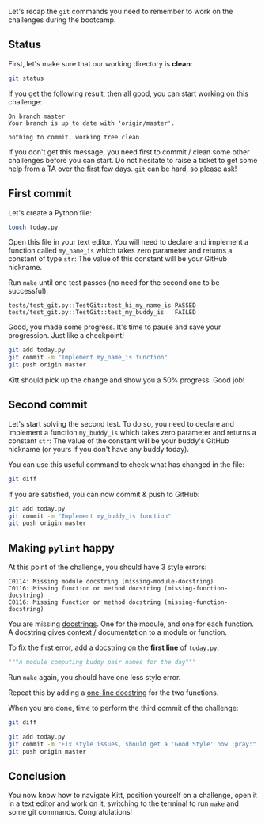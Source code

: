 Let's recap the `git` commands you need to remember to work on the challenges during the bootcamp.

## Status

First, let's make sure that our working directory is **clean**:

```bash
git status
```

If you get the following result, then all good, you can start working on this challenge:

```text
On branch master
Your branch is up to date with 'origin/master'.

nothing to commit, working tree clean
```

If you don't get this message, you need first to commit / clean some other challenges before you can start. Do not hesitate to raise a ticket to get some help from a TA over the first few days. `git` can be hard, so please ask!

## First commit

Let's create a Python file:

```bash
touch today.py
```

Open this file in your text editor. You will need to declare and implement a function called `my_name_is` which takes zero parameter and returns a constant of type `str`: The value of this constant will be your GitHub nickname.

Run `make` until one test passes (no need for the second one to be successful).

```text
tests/test_git.py::TestGit::test_hi_my_name_is PASSED
tests/test_git.py::TestGit::test_my_buddy_is   FAILED
```

Good, you made some progress. It's time to pause and save your progression. Just like a checkpoint! 

```bash
git add today.py
git commit -m "Implement my_name_is function"
git push origin master
```

Kitt should pick up the change and show you a 50% progress. Good job!

## Second commit

Let's start solving the second test. To do so, you need to declare and implement a function `my_buddy_is` which takes zero parameter and returns a constant `str`: The value of the constant will be your buddy's GitHub nickname (or yours if you don't have any buddy today).

You can use this useful command to check what has changed in the file:

```bash
git diff
```

If you are satisfied, you can now commit & push to GitHub:

```bash
git add today.py
git commit -m "Implement my_buddy_is function"
git push origin master
```

## Making `pylint` happy

At this point of the challenge, you should have 3 style errors:

```text
C0114: Missing module docstring (missing-module-docstring)
C0116: Missing function or method docstring (missing-function-docstring)
C0116: Missing function or method docstring (missing-function-docstring)
```

You are missing [docstrings](https://www.python.org/dev/peps/pep-0257/). One for the module, and one for each function. A docstring gives context / documentation to a module or function.

To fix the first error, add a docstring on the **first line** of `today.py`:

```python
"""A module computing buddy pair names for the day"""
```

Run `make` again, you should have one less style error.

Repeat this by adding a [one-line docstring](https://www.python.org/dev/peps/pep-0257/#one-line-docstrings) for the two functions.


When you are done, time to perform the third commit of the challenge:

```bash
git diff
````

```bash
git add today.py
git commit -m "Fix style issues, should get a 'Good Style' now :pray:"
git push origin master
```

## Conclusion

You now know how to navigate Kitt, position yourself on a challenge, open it in a text editor and work on it, switching to the terminal to run `make` and some git commands. Congratulations!

